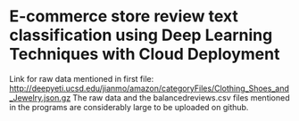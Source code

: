 # E-commerce store review text classification using Deep Learning Techniques with Cloud Deployment
Link for raw data mentioned in first file: http://deepyeti.ucsd.edu/jianmo/amazon/categoryFiles/Clothing_Shoes_and_Jewelry.json.gz
The raw data and the balancedreviews.csv files mentioned in the programs are considerably large to be uploaded on github.
